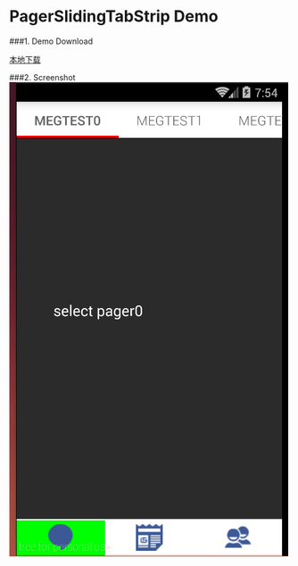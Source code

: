 PagerSlidingTabStrip Demo
====================
###1. Demo Download
  
[本地下载](apk/pager-sliding-tab-strip-demo-ayyb1988.apk "点击下载到本地")  

###2. Screenshot
![Screenshot](apk/pager-sliding-tab-strip-demo-ayyb1988.gif)  
